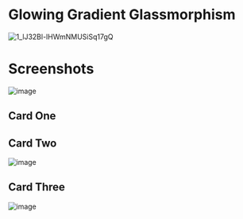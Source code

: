 # Glowing Gradient Glassmorphism

![1_lJ32Bl-lHWmNMUSiSq17gQ](https://user-images.githubusercontent.com/72864817/171863780-16f7afb7-32a5-4547-a427-23c8a8ed0524.png)

# Screenshots

![image](https://user-images.githubusercontent.com/72864817/175825659-5b62d5ff-0ca8-42d9-9fc3-36160b16e0ad.png)

## Card One


## Card Two

![image](https://user-images.githubusercontent.com/72864817/175825739-4bd65297-43c6-4c62-b811-4e51eb8c56a8.png)

## Card Three

![image](https://user-images.githubusercontent.com/72864817/175825759-ae75b202-7e55-433e-a83f-a3bc33b52cc8.png)
